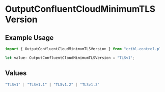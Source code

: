 # OutputConfluentCloudMinimumTLSVersion

## Example Usage

```typescript
import { OutputConfluentCloudMinimumTLSVersion } from "cribl-control-plane/models";

let value: OutputConfluentCloudMinimumTLSVersion = "TLSv1";
```

## Values

```typescript
"TLSv1" | "TLSv1.1" | "TLSv1.2" | "TLSv1.3"
```